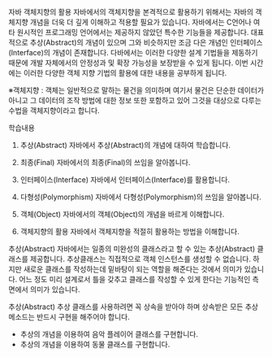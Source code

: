 자바 객체지향의 활용
자바에서의 객체지향을 본격적으로 활용하기 위해서는 자바의 객체지향 개념을 더욱 더 깊게 이해하고 적용할 필요가 있습니다.
자바에서는 C언어나 여타 원시적인 프로그래밍 언어에서는 제공하지 않았던 특수한 기능들을 제공합니다.
대표적으로 추상(Abstract)의 개념이 있으며 그와 비슷하지만 조금 다은 개념인 인터페이스(Interface)의 개념이 존재합니다.
다바에서는 이러한 다양한 설계 기법들을 제동하기 때문에 개발 자체에서의 안정성과 및 확장 가능성을 보장받을 수 있게 됩니다.
이번 시간에는 이러한 다양한 객체 지향 기법의 활용에 대한 내용을 공부하게 됩니다.

※객체지향 : 객체는 일반적으로 말하는 물건을 의미하며 여기서 물건은 단순한 데이터가 아니고 그 데이터의 조작 방법에 대한 정보 또한 포함하고 있어 그것을 대상으로 다루는 수법을 객체지향이라고 합니다.

학습내용
1. 추상(Abstract)
자바에서 추상(Abstract)의 개념에 대하여 학습합니다.

2. 최종(Final)
자바에서의 최종(Final)의 쓰임을 알아봅니다.

3. 인터페이스(Interface)
자바에서 인터페이스(Interface)를 활용합니다.

4. 다형성(Polymorphism)
자바에서 다형성(Polymorphism)의 쓰임을 알아봅니다.

5. 객체(Object)
자바에서의 객체(Object)의 개념을 바르게 이해합니다.

6. 객체지향의 활용
자바에서 객체지향을 적절히 활용하는 방법을 이해합니다.

추상(Abstract)
자바에서는 일종의 미완성의 클래스라고 할 수 있는 추상(Abstract) 클래스를 제공합니다. 추상클래스는 직접적으로 객체 인스턴스를 생성할 수 없습니다.
하지만 새로운 클래스를 작성하는데 밑바탕이 되는 역할을 해준다는 것에서 의미가 있습니다. 어느 정도 미리 설계로서 틀을 갖추고 클래스를 작성할 수 있게 한다는 기능적인 측면에서 의미가 있습니다.

추상(Abstract)
추상 클래스를 사용하려면 꼭 상속을 받아야 하며 상속받은 모든 추상 메소드는 반드시 구현을 해주어야 합니다.

- 추상의 개념을 이용하여 음악 플레이어 클래스를 구현합니다.
- 추상의 개념을 이용하여 동물 클래스를 구현합니다.